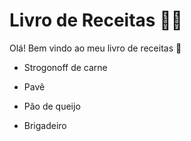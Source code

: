 # Livro de Receitas :man_cook:

Olá! Bem vindo ao meu livro de receitas :wave:

- Strogonoff de carne

- Pavê

- Pão de queijo

- Brigadeiro